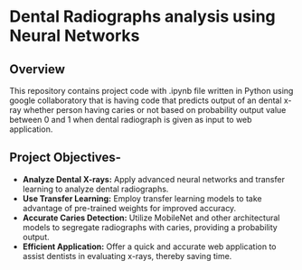 # Dental Radiographs analysis using Neural Networks 
## Overview
This repository contains project code with .ipynb file written in Python using google collaboratory that is having code that predicts output of an dental x-ray whether person having caries or not based on probability output value between 0 and 1 when dental radiograph is given as input to web application.

## Project Objectives-
- **Analyze Dental X-rays:** Apply advanced neural networks and transfer learning to analyze dental radiographs.
- **Use Transfer Learning:** Employ transfer learning models to take advantage of pre-trained weights for improved accuracy.
- **Accurate Caries Detection:** Utilize MobileNet and other architectural models to segregate radiographs with caries, providing a probability output.
- **Efficient Application:** Offer a quick and accurate web application to assist dentists in evaluating x-rays, thereby saving time.

